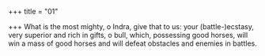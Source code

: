 +++
title = "01"

+++
What is the most mighty, o Indra, give that to us: your (battle-)ecstasy,  very superior and rich in gifts, o bull,
which, possessing good horses, will win a mass of good horses and will  defeat obstacles and enemies in battles.